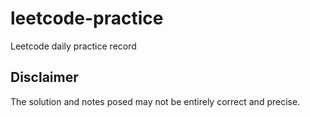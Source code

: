 # leetcode-practice
 Leetcode daily practice record
## Disclaimer
The solution and notes posed may not be entirely correct and precise.